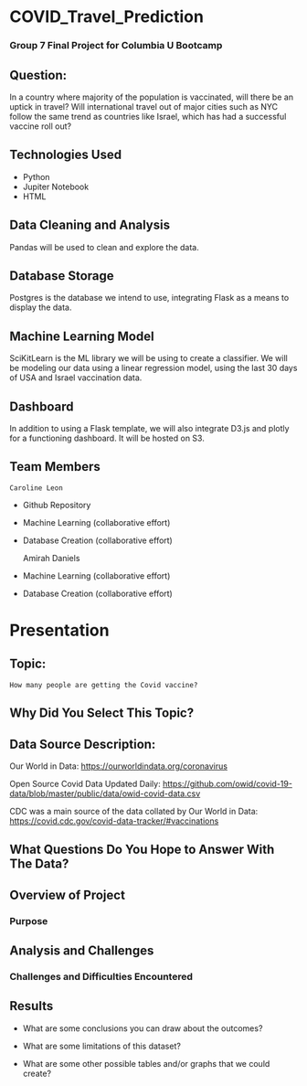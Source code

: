 # COVID_Travel_Prediction

### Group 7 Final Project for Columbia U Bootcamp

## Question:
In a country where majority of the population is vaccinated, will there be an uptick in travel? Will international travel out of major cities such as NYC follow the same trend as countries like Israel, which has had a successful vaccine roll out?

## Technologies Used
* Python
* Jupiter Notebook
* HTML

## Data Cleaning and Analysis
Pandas will be used to clean and explore the data.

## Database Storage
Postgres is the database we intend to use, integrating Flask as a means to display the data.

## Machine Learning Model
SciKitLearn is the ML library we will be using to create a classifier. We will be modeling our data using a linear regression model, using the last 30 days of USA and Israel vaccination data.

## Dashboard
In addition to using a Flask template, we will also integrate D3.js and plotly for a functioning dashboard. It will be hosted on S3.


## Team Members

	Caroline Leon
* Github Repository
* Machine Learning (collaborative effort)
* Database Creation (collaborative effort)

	Amirah Daniels
* Machine Learning (collaborative effort)
* Database Creation (collaborative effort)

# Presentation

## Topic:

	How many people are getting the Covid vaccine?


## Why Did You Select This Topic?


## Data Source Description:

Our World in Data: https://ourworldindata.org/coronavirus

Open Source Covid Data Updated Daily: https://github.com/owid/covid-19-data/blob/master/public/data/owid-covid-data.csv

CDC was a main source of the data collated by Our World in Data: https://covid.cdc.gov/covid-data-tracker/#vaccinations

## What Questions Do You Hope to Answer With The Data?


## Overview of Project

### Purpose

## Analysis and Challenges

### Challenges and Difficulties Encountered

## Results

- What are some conclusions you can draw about the outcomes?

- What are some limitations of this dataset?

- What are some other possible tables and/or graphs that we could create?
